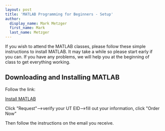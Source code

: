 ```yaml
---
layout: post
title: 'MATLAB Programming for Beginners - Setup'
author:
  display_name: Mark Metzger
  first_name: Mark
  last_name: Metzger
---
```


If you wish to attend the MATLAB classes, please follow these simple instructions to install MATLAB. It may take a while so please start early if you can. If you have any problems, we will help you at the beginning of class to get everything working.

## Downloading and Installing MATLAB

Follow the link: 

[Install MATLAB](https://ut.service-now.com/utss/catalogoverview.do?sysparam_citems_id=f9d65c7c4ff9d200f6897bcd0210c77d&sysparam_cat_id=e0d08b13c3330100c8b837659bba8fb4,Information%20Technology&sysparam_sys_id=54e21cd94feeda0031eb7bcd0210c7f5,Software%20&%20Applications&sys_click_name=features)

Click "Request"-->verify your UT EID-->fill out your information, click "Order Now"

Then follow the instructions on the email you receive.
